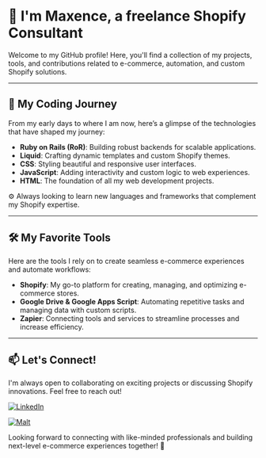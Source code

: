 # 👋 I'm Maxence, a freelance Shopify Consultant

Welcome to my GitHub profile! Here, you'll find a collection of my projects, tools, and contributions related to e-commerce, automation, and custom Shopify solutions.

---

## 🚀 **My Coding Journey**

From my early days to where I am now, here’s a glimpse of the technologies that have shaped my journey:

- **Ruby on Rails (RoR)**: Building robust backends for scalable applications.
- **Liquid**: Crafting dynamic templates and custom Shopify themes.
- **CSS**: Styling beautiful and responsive user interfaces.
- **JavaScript**: Adding interactivity and custom logic to web experiences.
- **HTML**: The foundation of all my web development projects.

⚙️ Always looking to learn new languages and frameworks that complement my Shopify expertise.

---

## 🛠️ **My Favorite Tools**

Here are the tools I rely on to create seamless e-commerce experiences and automate workflows:

- **Shopify**: My go-to platform for creating, managing, and optimizing e-commerce stores.
- **Google Drive & Google Apps Script**: Automating repetitive tasks and managing data with custom scripts.
- **Zapier**: Connecting tools and services to streamline processes and increase efficiency.

---

## 📫 **Let's Connect!**

I'm always open to collaborating on exciting projects or discussing Shopify innovations. Feel free to reach out!

[![LinkedIn](https://user-images.githubusercontent.com/74038190/235294012-0a55e343-37ad-4b0f-924f-c8431d9d2483.gif)](https://www.linkedin.com/in/maxencetarnaud/)

[![Malt](https://img.shields.io/badge/Malt-FF6347?style=for-the-badge&logo=malt&logoColor=white)]([https://www.malt.fr/](https://www.malt.fr/profile/maxencetarnaud))

Looking forward to connecting with like-minded professionals and building next-level e-commerce experiences together! 🚀


<!--
**max212118/max212118** is a ✨ _special_ ✨ repository because its `README.md` (this file) appears on your GitHub profile.

Here are some ideas to get you started:

- 🔭 I’m currently working on ...
- 🌱 I’m currently learning ...
- 👯 I’m looking to collaborate on ...
- 🤔 I’m looking for help with ...
- 💬 Ask me about ...
- 📫 How to reach me: ...
- 😄 Pronouns: ...
- ⚡ Fun fact: ...
-->
